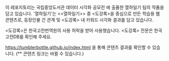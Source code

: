 이 레포지토리는 국립중앙도서관 데이터 시각화 공모전 에 출품한 열하일기 팀의 작품을 담고 있습니다.
'열하일기'는 <<열하일기>> 중 <도강록>을 중심으로 만든 학습용 웹 콘텐츠로, 등장인물 간 관계 및 <도강록> 내 키워드 시각화 결과를 담고 있습니다.

<도강록>은 한국고전번역원의 사용 허락을 받아 사용했습니다. 
<도강록> 전문은 한국고전DB를 확인해 주세요.

https://tumblerbottle.github.io/index.html 을 통해 콘텐츠 결과를 확인할 수 있습니다.
(** 콘텐츠 링크는 바뀔 수 있습니다.)
